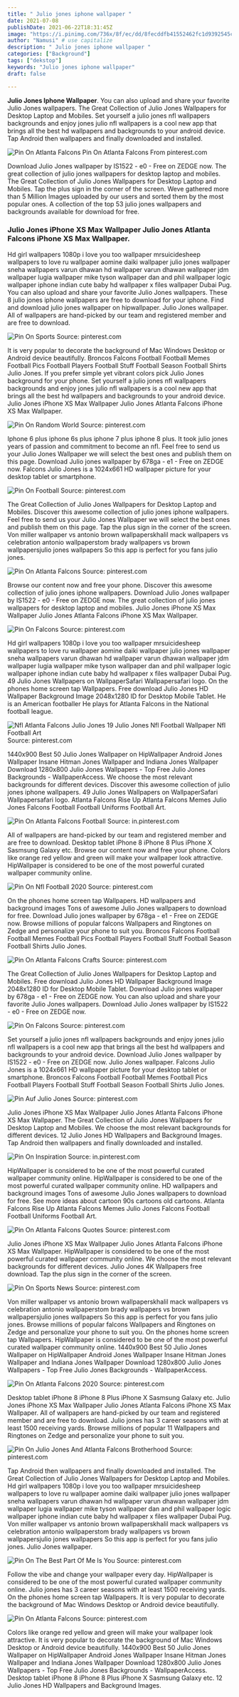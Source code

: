 ```yaml
---
title: " Julio jones iphone wallpaper "
date: 2021-07-08
publishDate: 2021-06-22T18:31:45Z
image: "https://i.pinimg.com/736x/8f/ec/dd/8fecddfb41552462fc1d9392545c7f06.jpg"
author: "Namusi" # use capitalize
description: " Julio jones iphone wallpaper "
categories: ["Background"]
tags: ["dekstop"]
keywords: "Julio jones iphone wallpaper"
draft: false

---
```



**Julio Jones Iphone Wallpaper**. You can also upload and share your favorite Julio Jones wallpapers. The Great Collection of Julio Jones Wallpapers for Desktop Laptop and Mobiles. Set yourself a julio jones nfl wallpapers backgrounds and enjoy jones julio nfl wallpapers is a cool new app that brings all the best hd wallpapers and backgrounds to your android device. Tap Android then wallpapers and finally downloaded and installed.

![Pin On Atlanta Falcons](https://i.pinimg.com/originals/d4/b9/81/d4b981b92e5da479c31f031e3b50553b.jpg "Pin On Atlanta Falcons")
Pin On Atlanta Falcons From pinterest.com


Download Julio Jones wallpaper by IS1522 - e0 - Free on ZEDGE now. The great collection of julio jones wallpapers for desktop laptop and mobiles. The Great Collection of Julio Jones Wallpapers for Desktop Laptop and Mobiles. Tap the plus sign in the corner of the screen. Weve gathered more than 5 Million Images uploaded by our users and sorted them by the most popular ones. A collection of the top 53 julio jones wallpapers and backgrounds available for download for free.

### Julio Jones iPhone XS Max Wallpaper Julio Jones Atlanta Falcons iPhone XS Max Wallpaper.

Hd girl wallpapers 1080p i love you too wallpaper mrsuicidesheep wallpapers to love ru wallpaper aomine daiki wallpaper julio jones wallpaper sneha wallpapers varun dhawan hd wallpaper varun dhawan wallpaper jdm wallpaper lugia wallpaper mike tyson wallpaper dan and phil wallpaper logic wallpaper iphone indian cute baby hd wallpaper x files wallpaper Dubai Pug. You can also upload and share your favorite Julio Jones wallpapers. These 8 julio jones iphone wallpapers are free to download for your iphone. Find and download julio jones wallpaper on hipwallpaper. Julio Jones wallpaper. All of wallpapers are hand-picked by our team and registered member and are free to download.


![Pin On Sports](https://i.pinimg.com/736x/b8/4e/88/b84e8821b89f6ca3729c2d9be3611fd9.jpg "Pin On Sports")
Source: pinterest.com

It is very popular to decorate the background of Mac Windows Desktop or Android device beautifully. Broncos Falcons Football Football Memes Football Pics Football Players Football Stuff Football Season Football Shirts Julio Jones. If you prefer simple yet vibrant colors pick Julio Jones background for your phone. Set yourself a julio jones nfl wallpapers backgrounds and enjoy jones julio nfl wallpapers is a cool new app that brings all the best hd wallpapers and backgrounds to your android device. Julio Jones iPhone XS Max Wallpaper Julio Jones Atlanta Falcons iPhone XS Max Wallpaper.

![Pin On Random World](https://i.pinimg.com/736x/64/20/c2/6420c2ae367e733a0b08234a36cf2ba6.jpg "Pin On Random World")
Source: pinterest.com

Iphone 6 plus iphone 6s plus iphone 7 plus iphone 8 plus. It took julio jones years of passion and commitment to become an nfl. Feel free to send us your Julio Jones Wallpaper we will select the best ones and publish them on this page. Download Julio jones wallpaper by 678ga - e1 - Free on ZEDGE now. Falcons Julio Jones is a 1024x661 HD wallpaper picture for your desktop tablet or smartphone.

![Pin On Football](https://i.pinimg.com/736x/d3/a3/40/d3a3406ce66773d2ec76c71cb4fa79a9.jpg "Pin On Football")
Source: pinterest.com

The Great Collection of Julio Jones Wallpapers for Desktop Laptop and Mobiles. Discover this awesome collection of julio jones iphone wallpapers. Feel free to send us your Julio Jones Wallpaper we will select the best ones and publish them on this page. Tap the plus sign in the corner of the screen. Von miller wallpaper vs antonio brown wallpaperskhalil mack wallpapers vs celebration antonio wallpaperstom brady wallpapers vs brown wallpapersjulio jones wallpapers So this app is perfect for you fans julio jones.

![Pin On Atlanta Falcons](https://i.pinimg.com/originals/51/9a/78/519a78daf78ca4b37db66db16b28f070.jpg "Pin On Atlanta Falcons")
Source: pinterest.com

Browse our content now and free your phone. Discover this awesome collection of julio jones iphone wallpapers. Download Julio Jones wallpaper by IS1522 - e0 - Free on ZEDGE now. The great collection of julio jones wallpapers for desktop laptop and mobiles. Julio Jones iPhone XS Max Wallpaper Julio Jones Atlanta Falcons iPhone XS Max Wallpaper.

![Pin On Falcons](https://i.pinimg.com/originals/f3/4d/f8/f34df81c0baafab984a1abc08b96bbbc.jpg "Pin On Falcons")
Source: pinterest.com

Hd girl wallpapers 1080p i love you too wallpaper mrsuicidesheep wallpapers to love ru wallpaper aomine daiki wallpaper julio jones wallpaper sneha wallpapers varun dhawan hd wallpaper varun dhawan wallpaper jdm wallpaper lugia wallpaper mike tyson wallpaper dan and phil wallpaper logic wallpaper iphone indian cute baby hd wallpaper x files wallpaper Dubai Pug. 49 Julio Jones Wallpapers on WallpaperSafari Wallpapersafari logo. On the phones home screen tap Wallpapers. Free download Julio Jones HD Wallpaper Background Image 2048x1280 ID for Desktop Mobile Tablet. He is an American footballer He plays for Atlanta Falcons in the National football league.

![Nfl Atlanta Falcons Julio Jones 19 Julio Jones Nfl Football Wallpaper Nfl Football Art](https://i.pinimg.com/originals/88/c8/4e/88c84e2c156a2d4f2fe07c133e9f716e.png "Nfl Atlanta Falcons Julio Jones 19 Julio Jones Nfl Football Wallpaper Nfl Football Art")
Source: pinterest.com

1440x900 Best 50 Julio Jones Wallpaper on HipWallpaper Android Jones Wallpaper Insane Hitman Jones Wallpaper and Indiana Jones Wallpaper Download 1280x800 Julio Jones Wallpapers - Top Free Julio Jones Backgrounds - WallpaperAccess. We choose the most relevant backgrounds for different devices. Discover this awesome collection of julio jones iphone wallpapers. 49 Julio Jones Wallpapers on WallpaperSafari Wallpapersafari logo. Atlanta Falcons Rise Up Atlanta Falcons Memes Julio Jones Falcons Football Football Uniforms Football Art.

![Pin On Atlanta Falcons Football](https://i.pinimg.com/736x/0f/17/61/0f17610a617b9003f3eee577aed19c51.jpg "Pin On Atlanta Falcons Football")
Source: in.pinterest.com

All of wallpapers are hand-picked by our team and registered member and are free to download. Desktop tablet iPhone 8 iPhone 8 Plus iPhone X Sasmsung Galaxy etc. Browse our content now and free your phone. Colors like orange red yellow and green will make your wallpaper look attractive. HipWallpaper is considered to be one of the most powerful curated wallpaper community online.

![Pin On Nfl Football 2020](https://i.pinimg.com/originals/45/4d/49/454d49e1940e708bee589edb8212ccf7.png "Pin On Nfl Football 2020")
Source: pinterest.com

On the phones home screen tap Wallpapers. HD wallpapers and background images Tons of awesome Julio Jones wallpapers to download for free. Download Julio jones wallpaper by 678ga - e1 - Free on ZEDGE now. Browse millions of popular falcons Wallpapers and Ringtones on Zedge and personalize your phone to suit you. Broncos Falcons Football Football Memes Football Pics Football Players Football Stuff Football Season Football Shirts Julio Jones.

![Pin On Atlanta Falcons Crafts](https://i.pinimg.com/originals/72/cd/d9/72cdd996725b2d32a256a7348c727e34.jpg "Pin On Atlanta Falcons Crafts")
Source: pinterest.com

The Great Collection of Julio Jones Wallpapers for Desktop Laptop and Mobiles. Free download Julio Jones HD Wallpaper Background Image 2048x1280 ID for Desktop Mobile Tablet. Download Julio jones wallpaper by 678ga - e1 - Free on ZEDGE now. You can also upload and share your favorite Julio Jones wallpapers. Download Julio Jones wallpaper by IS1522 - e0 - Free on ZEDGE now.

![Pin On Falcons](https://i.pinimg.com/originals/d6/44/d3/d644d3aeeb7421ec2116438424394f5a.jpg "Pin On Falcons")
Source: pinterest.com

Set yourself a julio jones nfl wallpapers backgrounds and enjoy jones julio nfl wallpapers is a cool new app that brings all the best hd wallpapers and backgrounds to your android device. Download Julio Jones wallpaper by IS1522 - e0 - Free on ZEDGE now. Julio Jones wallpaper. Falcons Julio Jones is a 1024x661 HD wallpaper picture for your desktop tablet or smartphone. Broncos Falcons Football Football Memes Football Pics Football Players Football Stuff Football Season Football Shirts Julio Jones.

![Pin Auf Julio Jones](https://i.pinimg.com/originals/42/7b/ea/427beac2fb7d0c8b148dd6baf00db0e9.jpg "Pin Auf Julio Jones")
Source: pinterest.com

Julio Jones iPhone XS Max Wallpaper Julio Jones Atlanta Falcons iPhone XS Max Wallpaper. The Great Collection of Julio Jones Wallpapers for Desktop Laptop and Mobiles. We choose the most relevant backgrounds for different devices. 12 Julio Jones HD Wallpapers and Background Images. Tap Android then wallpapers and finally downloaded and installed.

![Pin On Inspiration](https://i.pinimg.com/originals/1b/9c/e9/1b9ce9798d07ecaa7c3b47261f8cc71d.jpg "Pin On Inspiration")
Source: in.pinterest.com

HipWallpaper is considered to be one of the most powerful curated wallpaper community online. HipWallpaper is considered to be one of the most powerful curated wallpaper community online. HD wallpapers and background images Tons of awesome Julio Jones wallpapers to download for free. See more ideas about cartoon 90s cartoons old cartoons. Atlanta Falcons Rise Up Atlanta Falcons Memes Julio Jones Falcons Football Football Uniforms Football Art.

![Pin On Atlanta Falcons Quotes](https://i.pinimg.com/originals/77/ed/c9/77edc9624c8ae69c1e6b524d4687d211.jpg "Pin On Atlanta Falcons Quotes")
Source: pinterest.com

Julio Jones iPhone XS Max Wallpaper Julio Jones Atlanta Falcons iPhone XS Max Wallpaper. HipWallpaper is considered to be one of the most powerful curated wallpaper community online. We choose the most relevant backgrounds for different devices. Julio Jones 4K Wallpapers free download. Tap the plus sign in the corner of the screen.

![Pin On Sports News](https://i.pinimg.com/originals/ac/2f/4d/ac2f4d6b27e4d9fddaf1ecb8b82c551c.jpg "Pin On Sports News")
Source: pinterest.com

Von miller wallpaper vs antonio brown wallpaperskhalil mack wallpapers vs celebration antonio wallpaperstom brady wallpapers vs brown wallpapersjulio jones wallpapers So this app is perfect for you fans julio jones. Browse millions of popular falcons Wallpapers and Ringtones on Zedge and personalize your phone to suit you. On the phones home screen tap Wallpapers. HipWallpaper is considered to be one of the most powerful curated wallpaper community online. 1440x900 Best 50 Julio Jones Wallpaper on HipWallpaper Android Jones Wallpaper Insane Hitman Jones Wallpaper and Indiana Jones Wallpaper Download 1280x800 Julio Jones Wallpapers - Top Free Julio Jones Backgrounds - WallpaperAccess.

![Pin On Atlanta Falcons 2020](https://i.pinimg.com/originals/07/bc/d2/07bcd2f58c67f4e0e52b4207cc14dea7.jpg "Pin On Atlanta Falcons 2020")
Source: pinterest.com

Desktop tablet iPhone 8 iPhone 8 Plus iPhone X Sasmsung Galaxy etc. Julio Jones iPhone XS Max Wallpaper Julio Jones Atlanta Falcons iPhone XS Max Wallpaper. All of wallpapers are hand-picked by our team and registered member and are free to download. Julio jones has 3 career seasons with at least 1500 receiving yards. Browse millions of popular 11 Wallpapers and Ringtones on Zedge and personalize your phone to suit you.

![Pin On Julio Jones And Atlanta Falcons Brotherhood](https://i.pinimg.com/474x/a2/20/ab/a220abcdfacff94b7032251eaf85affd.jpg "Pin On Julio Jones And Atlanta Falcons Brotherhood")
Source: pinterest.com

Tap Android then wallpapers and finally downloaded and installed. The Great Collection of Julio Jones Wallpapers for Desktop Laptop and Mobiles. Hd girl wallpapers 1080p i love you too wallpaper mrsuicidesheep wallpapers to love ru wallpaper aomine daiki wallpaper julio jones wallpaper sneha wallpapers varun dhawan hd wallpaper varun dhawan wallpaper jdm wallpaper lugia wallpaper mike tyson wallpaper dan and phil wallpaper logic wallpaper iphone indian cute baby hd wallpaper x files wallpaper Dubai Pug. Von miller wallpaper vs antonio brown wallpaperskhalil mack wallpapers vs celebration antonio wallpaperstom brady wallpapers vs brown wallpapersjulio jones wallpapers So this app is perfect for you fans julio jones. Julio Jones wallpaper.

![Pin On The Best Part Of Me Is You](https://i.pinimg.com/236x/b8/98/3c/b8983c86487e1bfa97ba1bab66f3f660--falcons-players-julio-jones.jpg "Pin On The Best Part Of Me Is You")
Source: pinterest.com

Follow the vibe and change your wallpaper every day. HipWallpaper is considered to be one of the most powerful curated wallpaper community online. Julio jones has 3 career seasons with at least 1500 receiving yards. On the phones home screen tap Wallpapers. It is very popular to decorate the background of Mac Windows Desktop or Android device beautifully.

![Pin On Atlanta Falcons](https://i.pinimg.com/736x/8f/ec/dd/8fecddfb41552462fc1d9392545c7f06.jpg "Pin On Atlanta Falcons")
Source: pinterest.com

Colors like orange red yellow and green will make your wallpaper look attractive. It is very popular to decorate the background of Mac Windows Desktop or Android device beautifully. 1440x900 Best 50 Julio Jones Wallpaper on HipWallpaper Android Jones Wallpaper Insane Hitman Jones Wallpaper and Indiana Jones Wallpaper Download 1280x800 Julio Jones Wallpapers - Top Free Julio Jones Backgrounds - WallpaperAccess. Desktop tablet iPhone 8 iPhone 8 Plus iPhone X Sasmsung Galaxy etc. 12 Julio Jones HD Wallpapers and Background Images.

